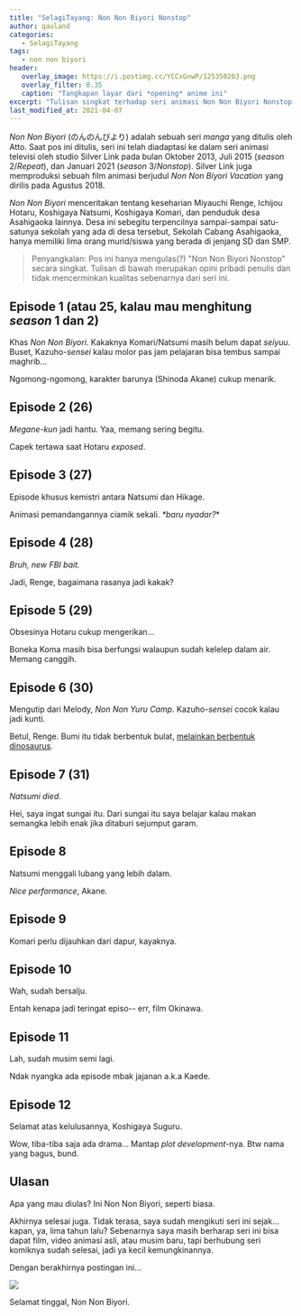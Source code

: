 ```yaml
---
title: "SelagiTayang: Non Non Biyori Nonstop"
author: qauland
categories:
   - SelagiTayang
tags:
   - non non biyori
header:
   overlay_image: https://i.postimg.cc/YCCxGnwP/125350203.png
   overlay_filter: 0.35
   caption: "Tangkapan layar dari *opening* anime ini"
excerpt: "Tulisan singkat terhadap seri animasi Non Non Biyori Nonstop."
last_modified_at: 2021-04-07
---
```


*Non Non Biyori* (のんのんびより) adalah sebuah seri *manga* yang ditulis oleh Atto. Saat pos ini ditulis, seri ini telah diadaptasi ke dalam seri animasi televisi oleh studio Silver Link pada bulan Oktober 2013, Juli 2015 (*season* 2/*Repeat*), dan Januari 2021 (*season* 3/*Nonstop*). Silver Link juga memproduksi sebuah film animasi berjudul *Non Non Biyori Vacation* yang dirilis pada Agustus 2018.

*Non Non Biyori* menceritakan tentang keseharian Miyauchi Renge, Ichijou Hotaru, Koshigaya Natsumi, Koshigaya Komari, dan penduduk desa Asahigaoka lainnya. Desa ini sebegitu terpencilnya sampai-sampai satu-satunya sekolah yang ada di desa tersebut, Sekolah Cabang Asahigaoka, hanya memiliki lima orang murid/siswa yang berada di jenjang SD dan SMP.

> Penyangkalan: Pos ini hanya mengulas(?) "Non Non Biyori Nonstop" secara singkat. Tulisan di bawah merupakan opini pribadi penulis dan tidak mencerminkan kualitas sebenarnya dari seri ini.

## Episode 1 (atau 25, kalau mau menghitung *season* 1 dan 2)

Khas *Non Non Biyori*. Kakaknya Komari/Natsumi masih belum dapat *seiyuu*. Buset, Kazuho-*sensei* kalau molor pas jam pelajaran bisa tembus sampai maghrib...

Ngomong-ngomong, karakter barunya (Shinoda Akane) cukup menarik.

## Episode 2 (26)

*Megane-kun* jadi hantu. Yaa, memang sering begitu.

Capek tertawa saat Hotaru *exposed*.

## Episode 3 (27)

Episode khusus kemistri antara Natsumi dan Hikage.

Animasi pemandangannya ciamik sekali. *\*baru nyadar?*\*

## Episode 4 (28)

*Bruh, new FBI bait.*

Jadi, Renge, bagaimana rasanya jadi kakak?

## Episode 5 (29)

Obsesinya Hotaru cukup mengerikan...

Boneka Koma masih bisa berfungsi walaupun sudah kelelep dalam air. Memang canggih.

## Episode 6 (30)

Mengutip dari Melody, *Non Non Yuru Camp*. Kazuho-*sensei* cocok kalau jadi kunti.

Betul, Renge. Bumi itu tidak berbentuk bulat, [melainkan berbentuk dinosaurus](<https://twitter.com/dinosaurearth>).

## Episode 7 (31)

*Natsumi died*.

Hei, saya ingat sungai itu. Dari sungai itu saya belajar kalau makan semangka lebih enak jika ditaburi sejumput garam.

## Episode 8

Natsumi menggali lubang yang lebih dalam.

*Nice performance*, Akane.

## Episode 9

Komari perlu dijauhkan dari dapur, kayaknya.

## Episode 10

Wah, sudah bersalju.

Entah kenapa jadi teringat episo-- err, film Okinawa.

## Episode 11

Lah, sudah musim semi lagi.

Ndak nyangka ada episode mbak jajanan a.k.a Kaede.

## Episode 12

Selamat atas kelulusannya, Koshigaya Suguru.

Wow, tiba-tiba saja ada drama... Mantap *plot development*-nya. Btw nama yang bagus, bund.

## Ulasan

Apa yang mau diulas? Ini Non Non Biyori, seperti biasa.

Akhirnya selesai juga. Tidak terasa, saya sudah mengikuti seri ini sejak... kapan, ya, lima tahun lalu? Sebenarnya saya masih berharap seri ini bisa dapat film, video animasi asli, atau musim baru, tapi berhubung seri komiknya sudah selesai, jadi ya kecil kemungkinannya.

Dengan berakhirnya postingan ini...

![](https://i.postimg.cc/7PRP4r2J/nnbs3-2.jpg)

Selamat tinggal, Non Non Biyori.
